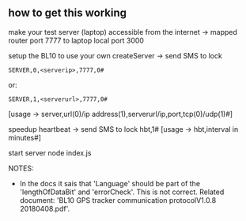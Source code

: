 ## how to get this working

make your test server (laptop) accessible from the internet
-> mapped router port 7777 to laptop local port 3000

setup the BL10 to use your own createServer -> send SMS to lock

    SERVER,0,<serverip>,7777,0#

or:

    SERVER,1,<serverurl>,7777,0#

[usage -> server,url(0)/ip address(1),serverurl/ip,port,tcp(0)/udp(1)#]

speedup heartbeat  -> send SMS to lock
hbt,1#
[usage -> hbt,interval in minutes#]

start server
node index.js


NOTES:

- In the docs it sais that 'Language' should be part of the 'lengthOfDataBit' and 'errorCheck'. This is not correct. Related document: 'BL10 GPS tracker communication protocolV1.0.8  20180408.pdf'.

